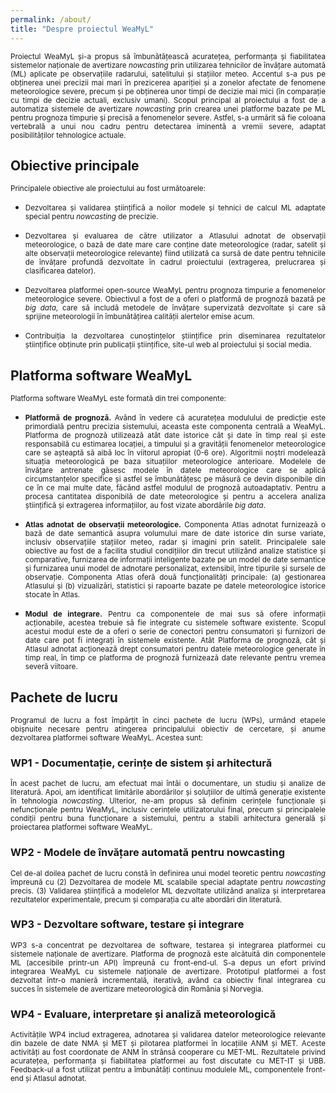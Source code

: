 ```yaml
---
permalink: /about/
title: "Despre proiectul WeaMyL"
---
```


<p align="justify"><small>Proiectul WeaMyL și-a propus să îmbunătățească acuratețea, performanța și fiabilitatea sistemelor naționale de avertizare <i>nowcasting</i> prin utilizarea tehnicilor de învățare automată (ML) aplicate pe observațiile radarului, satelitului și stațiilor meteo. Accentul s-a pus pe obținerea unei precizii mai mari în prezicerea apariției și a zonelor afectate de fenomene meteorologice severe, precum și pe obținerea unor timpi de decizie mai mici (în comparație cu timpi de decizie actuali, exclusiv umani). Scopul principal al proiectului a fost de a automatiza sistemele de avertizare <i>nowcasting</i> prin crearea unei platforme bazate pe ML pentru prognoza timpurie și precisă a fenomenelor severe. Astfel, s-a urmărit să fie coloana vertebrală a unui nou cadru pentru detectarea iminentă a vremii severe, adaptat posibilităților tehnologice actuale.</small></p>

## Obiective principale

<small>Principalele obiective ale proiectului au fost următoarele:</small>
<ul>
<li><p align="justify"><small>Dezvoltarea și validarea științifică a noilor modele și tehnici de calcul ML adaptate special pentru <i>nowcasting</i> de precizie. <!--Modele de învățare nesupervizate (UL), cum ar fi analiza componentelor principale, _clustering_ și _autoencodere_ sunt avute în vedere ca instrumente inteligente pentru analiza mai multor surse de date, care pot fi relevante pentru _nowcasting_: date meteorologice (radar, satelit, observațiile stațiilor meteorologice) și datele geografice (altitudine, expunere, vegetație, elemente hidrologice, elemente antropice). În urma analizei datelor în mod nesupervizat, vor fi dezvoltate atât metode de învățare supervizate online, cât și off-line, cum ar fi rețelele neuronale convoluționale, rețelele U, rețelele de tip LSTM, XGBoost și mașinile restricționate Boltzmann, pentru a ajuta meteorologii să furnizeze alerte precise de _nowcasting_.--></small></p></li>


<li><p align="justify"><small>Dezvoltarea și evaluarea de către utilizator a Atlasului adnotat de observații meteorologice, o bază de date mare care conține date meteorologice (radar, satelit și alte observații meteorologice relevante) fiind utilizată ca sursă de date pentru tehnicile de învățare profundă dezvoltate în cadrul proiectului (extragerea, prelucrarea și clasificarea datelor). <!--După finalizarea proiectului, Atlasul adnotat va fi disponibil pentru analize de date meteorologice, redactări  de lucrări științifice, instruire a personalului și diseminarea publică a datelor meteorologice. Atlasul va oferi:
  1. gestionarea observațiilor meteorologice adnotate (adăugarea, actualizarea, salvarea, încărcarea, adnotarea și validarea înregistrărilor meteorologice) și
  2. tehnici inteligente de recuperare a informațiilor pentru recuperarea informațiilor istorice relevante pentru meteorologi în timp real. Aceasta include identificarea timpurie a zonelor predispuse la inițierea convecției pe baza datelor statistice, precum și identificarea modelelor de furtună convectivă pe baza datelor istorice. Diferite interogări și vizualizări pentru observații specifice vor fi accesibile și le vor include pe cele furnizate de metodele nesupervizate dezvoltate ca parte a O1 împreună cu diferite rezultate de raportare.--></small></p></li>


<li><p align="justify"><small>Dezvoltarea platformei open-source WeaMyL pentru prognoza timpurie a fenomenelor meteorologice severe. Obiectivul a fost de a oferi o platformă de prognoză bazată pe <i>big data</i>, care să includă metodele de învățare supervizată dezvoltate și care să sprijine meteorologii în îmbunătățirea calității alertelor emise acum.</small></p></li>

<!--* Integrarea platformei WeaMyL în cadrul sistemelor naționale de avertizare meteorologică din Norvegia și România. Platforma WeaMyL va fi integrată cu sistemele software relevante ale Serviciilor Meteorologice Naționale. Această integrare va facilita în mod direct activitatea meteorologilor, asistându-i în procesul de decizie _nowcasting_ și va accelera procedurile de emitere a alertelor.-->

<li><p align="justify"><small>Contribuiția la dezvoltarea cunoștințelor științifice prin diseminarea rezultatelor științifice obținute prin publicații științifice, site-ul web al proiectului și social media.</small></p></li>
</ul>

## Platforma software WeaMyL

<p align="justify"><small>Platforma software WeaMyL este formată din trei componente:</small></p>
<ul>
<li><p align="justify"><small><b>Platformă de prognoză.</b> Având în vedere că acuratețea modulului de predicție este primordială pentru precizia sistemului, aceasta este componenta centrală a WeaMyL. Platforma de prognoză utilizează atât date istorice cât și date în timp real și este responsabilă cu estimarea locației, a timpului și a gravității fenomenelor meteorologice care se așteaptă să aibă loc în viitorul apropiat (0-6 ore). Algoritmii noștri modelează situația meteorologică pe baza situațiilor meteorologice anterioare. Modelele de învățare antrenate găsesc modele în datele meteorologice care se aplică circumstanțelor specifice și astfel se îmbunătățesc pe măsură ce devin disponibile din ce în ce mai multe date, făcând astfel modulul de prognoză autoadaptativ. Pentru a procesa cantitatea disponibilă de date meteorologice și pentru a accelera analiza științifică și extragerea informațiilor, au fost vizate abordările <i>big data</i>.</small></p></li>

<li><p align="justify"><small><b>Atlas adnotat de observații meteorologice.</b> Componenta Atlas adnotat furnizează o bază de date semantică asupra volumului mare de date istorice din surse variate, inclusiv observațiile stațiilor meteo, radar și imagini prin satelit. Principalele sale obiective au fost de a facilita studiul condițiilor din trecut utilizând analize statistice și comparative, furnizarea de informații inteligente bazate pe un model de date semantice și furnizarea unui model de adnotare personalizat, extensibil, între tipurile și sursele de observație. Componenta Atlas oferă două funcționalități principale: (a) gestionarea Atlasului și (b) vizualizări, statistici și rapoarte bazate pe datele meteorologice istorice stocate în Atlas.</small></p></li>

<li><p align="justify"><small><b>Modul de integrare.</b> Pentru ca componentele de mai sus să ofere informații acționabile, acestea trebuie să fie integrate cu sistemele software existente. Scopul acestui modul este de a oferi o serie de conectori pentru consumatori și furnizori de date care pot fi integrați în sistemele existente. Atât Platforma de prognoză, cât și Atlasul adnotat acționează drept consumatori pentru datele meteorologice generate în timp real, în timp ce platforma de prognoză furnizează date relevante pentru vremea severă viitoare.</small></p></li>
</ul>


## Pachete de lucru

<p align="justify"><small>Programul de lucru a fost împărțit în cinci pachete de lucru (WPs), urmând etapele obișnuite necesare pentru atingerea principalului obiectiv de cercetare, și anume dezvoltarea platformei software WeaMyL. Acestea sunt:</small></p>

### WP1 - Documentație, cerințe de sistem și arhitectură
<p align="justify"><small>În acest pachet de lucru, am efectuat mai întâi o documentare, un studiu și analize de literatură. Apoi, am identificat limitările abordărilor și soluțiilor de ultimă generație existente în tehnologia <i>nowcasting</i>. Ulterior, ne-am propus să definim cerințele funcționale și nefuncționale pentru WeaMyL, inclusiv cerințele utilizatorului final, precum și principalele condiții pentru buna funcționare a sistemului, pentru a stabili arhitectura generală și proiectarea platformei software WeaMyL.</small></p>

### WP2 - Modele de învățare automată pentru nowcasting
<p align="justify"><small>Cel de-al doilea pachet de lucru constă în definirea unui model teoretic pentru <i>nowcasting</i> împreună cu (2) Dezvoltarea de modele ML scalabile special adaptate pentru <i>nowcasting</i> precis. (3) Validarea științifică a modelelor ML dezvoltate utilizând analiza și interpretarea rezultatelor experimentale, precum și comparația cu alte abordări din literatură.</small></p>

### WP3 - Dezvoltare software, testare și integrare
<p align="justify"><small>WP3 s-a concentrat pe dezvoltarea de software, testarea și integrarea platformei cu sistemele naționale de avertizare. Platforma de prognoză este alcătuită din componentele ML (accesibile printr-un API) împreună cu front-end-ul. S-a depus un efort privind integrarea WeaMyL cu sistemele naționale de avertizare. Prototipul platformei a fost dezvoltat într-o manieră incrementală, iterativă, având ca obiectiv final integrarea cu succes în sistemele de avertizare meteorologică din România și Norvegia.</small></p>


### WP4 - Evaluare, interpretare și analiză meteorologică
<p align="justify"><small>Activitățile WP4 includ extragerea, adnotarea și validarea datelor meteorologice relevante din bazele de date NMA și MET și pilotarea platformei în locațiile ANM și MET. Aceste activități au fost coordonate de ANM în strânsă cooperare cu MET-ML. Rezultatele privind acuratețea, performanța și fiabilitatea platformei au fost discutate cu MET-IT și UBB. Feedback-ul a fost utilizat pentru a îmbunătăți continuu modulele ML, componentele front-end și Atlasul adnotat.</small></p>
